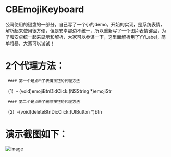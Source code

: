 # CBEmojiKeyboard

公司使用的键盘的一部分，自己写了一个小的demo，开始的实现，是系统表情，解析起来使用很方便，但是安卓那边不统一，所以重新写了一个图片表情键盘，为了和安卓统一起来显示和解析，大家可以参谋一下，这里面解析用了YYLabel，简单粗暴，大家可以试试！

# 2个代理方法：

     #### 第一个是点击了表情按钮的代理方法

 （1）- (void)emojiBtnDidClick:(NSString *)emojiStr

     #### 第二个是点击了删除按钮的代理方法
 （2）-(void)deleteBtnDicClick:(UIButton *)btn


# 演示截图如下：

![image](https://github.com/ChangBoHua/CBEmojiKeyboard/CBEmojiKeyboard/1.png)
